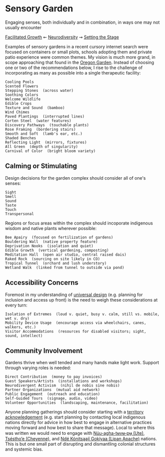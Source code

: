 
Sensory Garden
==============

Engaging senses, both individually and in combination, in ways one may not usually encounter


[Facilitated Growth](./vision.md 'Previous')
⇜
[Neurodiversity](./README.md 'Main')
⇝
[Setting the Stage](./introduction.md 'Next')


Examples of sensory gardens in a recent cursory internet search were focused on
containers or small plots, schools adopting them and private patio experience
were common themes.  My vision is much more grand, in scope approaching that
found in the [Oregon Garden](https://www.oregongarden.org/gardens/).  Instead of
choosing one or two of the recommendations below, I rise to the challenge of
incorporating as many as possible into a single therapeutic facility:

```
Cooling Pools
Scented Flowers
Stepping Stones  (across water)
Soothing Colors
Welcome Wildlife
Edible Crops
Texture and Sound  (bamboo)
Wind Chimes
Paved Plantings  (interrupted lines)
Corten Steel  (water features)
Discovery Pathways  (touchable plants)
Rose Framing  (bordering stairs)
Smooth and Soft  (lamb's ear, etc.)
Shaded Benches
Reflecting Light  (mirrors, fixtures)
All Green  (depth of singularity)
Carnival of Color  (bright bloom variety)
```


Calming or Stimulating
----------------------

Design decisions for the garden complex should consider all of one's senses:

```
Sight
Smell
Sound
Taste
Touch
Transpersonal
```

Regions or focus areas within the complex should incoporate indigenous wisdom
and native plants wherever possible:

```
Bee Apairy  (focused on fertilization of gardens)
Bouldering Wall  (native property feature)
Deprivation Nooks  (isolation and quiet)
Edible Growth  (vertical gardening, composting)
Meditation Hall  (open air studio, central raised dais)
Raked Rock  (sourcing on site likely in CO)
Tropical Tunnel  (orchard and lush understory)
Wetland Walk  (linked from tunnel to outside via pond)
```


Accessibility Concerns
----------------------

Foremost in my understanding of
[universal design](https://en.wikipedia.org/wiki/Universal_design#Principles)
(e.g. planning for inclusion and access up front) is the need to weigh these
considerations at every turn:

```
Isolation of Extremes  (loud v. quiet, busy v. calm, still vs. mobile, wet v. dry)
Mobility Device Usage  (encourage access via wheelchairs, canes, walkers, etc.)
Visitor Accommodations  (resources for disabled visitors; sight, sound, intellect)
```


Community Involvement
---------------------

Gardens thrive when well tended and many hands make light work.  Support through
varying roles is needed:

```
Direct Contribution  (money to pay invoices)
Guest Speakers/Artists  (installations and workshops)
Neurodivergent Activism  (nihil de nobis sine nobis)
Partner Organizations  (mutual aid network)
Public Engagement  (outreach and education)
Self-Guided Tours  (signage, audio, video)
Volunteer Opportunities  (landscaping, maintenance, facilitation)
```

Anyone planning gatherings should consider starting with a
[territory acknowledgement](https://native-land.ca/resources/territory-acknowledgement/)
(e.g. start planning by contacting local indigenous nations directly for advice
in how best to engage in alternative practices moving forward and how best to
share that message).  Local to where this was written we would need to engage
with [Núu-agha-tʉvʉ-pʉ̱ (Ute)](https://native-land.ca/maps/territories/ute/),
[Tséstho’e (Cheyenne)](https://native-land.ca/maps/territories/cheyenne/), and
[Ndé Kónitsąąíí Gokíyaa (Lipan Apache)](https://native-land.ca/maps/territories/lipan-apache/)
nations.  This is but one small part of disrupting and dismantling colonial
structures and systemic bias.


